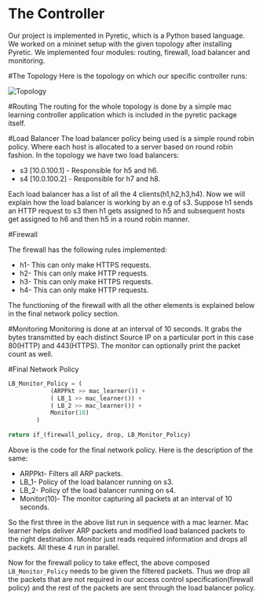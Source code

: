 # The Controller
Our project is implemented in Pyretic, which is a Python based language. We worked on a mininet setup with the given topology after installing Pyretic. We implemented four modules: routing, firewall, load balancer and monitoring.

#The Topology
Here is the topology on which our specific controller runs:

![Topology](http://imgur.com/JNqP7NL)

#Routing
The routing for the whole topology is done by a simple mac learning controller application which is included in the pyretic package itself. 

#Load Balancer
The load balancer policy being used is a simple round robin policy. Where each host is allocated to a server based on round robin fashion. In the topology we have two load balancers:

* s3 [10.0.100.1] - Responsible for h5 and h6.
* s4 [10.0.100.2] - Responsible for h7 and h8.

Each load balancer has a list of all the 4 clients(h1,h2,h3,h4). Now we will explain how the load balancer is working by an e.g of s3. Suppose h1 sends an HTTP request to s3 then h1 gets assigned to h5 and subsequent hosts get assigned to h6 and then h5 in a round robin manner.


#Firewall

The firewall has the following rules implemented:

* h1- This can only make HTTPS requests.
* h2- This can only make HTTP requests.
* h3- This can only make HTTPS requests.
* h4- This can only make HTTP requests.

The functioning of the firewall with all the other elements is explained below in the final network policy section.

#Monitoring
Monitoring is done at an interval of 10 seconds. It grabs the bytes transmitted by each distinct Source IP on a particular port in this case 80(HTTP) and 443(HTTPS). The monitor can optionally print the packet count as well.

#Final Network Policy
```python
LB_Monitor_Policy = (
			(ARPPkt >> mac_learner()) +
			( LB_1 >> mac_learner()) +
			( LB_2 >> mac_learner()) +
			Monitor(10)
		)
		
return if_(firewall_policy, drop, LB_Monitor_Policy)
```

Above is the code for the final network policy. Here is the description of the same:

* ARPPkt- Filters all ARP packets.
* LB_1- Policy of the load balancer running on s3.
* LB_2- Policy of the load balancer running on s4.
* Monitor(10)- The monitor capturing all packets at an interval of 10 seconds.

So the first three in the above list run in sequence with a mac learner. Mac learner helps deliver ARP packets and modified load balanced packets to the right destination. Monitor just reads required information and drops all packets. All these 4 run in parallel.

Now for the firewall policy to take effect, the above composed `LB_Monitor_Policy` needs to be given the filtered packets. Thus we drop all the packets that are not required in our access control specification(firewall policy) and the rest of the packets are sent through the load balancer policy.